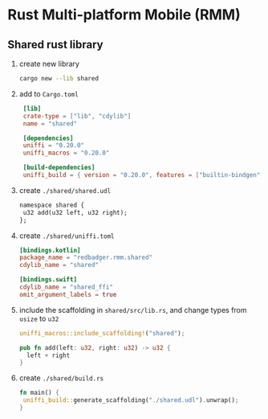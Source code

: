 # Rust Multi-platform Mobile (RMM)

## Shared rust library

1. create new library

   ```sh
   cargo new --lib shared
   ```

1. add to `Cargo.toml`

   ```toml
    [lib]
    crate-type = ["lib", "cdylib"]
    name = "shared"

    [dependencies]
    uniffi = "0.20.0"
    uniffi_macros = "0.20.0"

    [build-dependencies]
    uniffi_build = { version = "0.20.0", features = ["builtin-bindgen"] }

   ```

1. create `./shared/shared.udl`

   ```txt
   namespace shared {
    u32 add(u32 left, u32 right);
   };

   ```

1. create `./shared/uniffi.toml`

   ```toml
   [bindings.kotlin]
   package_name = "redbadger.rmm.shared"
   cdylib_name = "shared"

   [bindings.swift]
   cdylib_name = "shared_ffi"
   omit_argument_labels = true

   ```

1. include the scaffolding in `shared/src/lib.rs`, and change types from `usize` to `u32`

   ```rust
   uniffi_macros::include_scaffolding!("shared");

   pub fn add(left: u32, right: u32) -> u32 {
     left + right
   }

   ```

1. create `./shared/build.rs`

   ```rust
   fn main() {
    uniffi_build::generate_scaffolding("./shared.udl").unwrap();
   }

   ```
